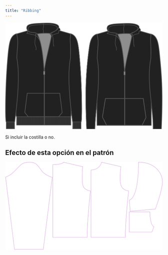 ```yaml
---
title: "Ribbing"
---
```


![Tejido acanalado](./ribbing.svg)

Si incluir la costilla o no.

## Efecto de esta opción en el patrón

![Esta imagen muestra el efecto de esta opción superponiendo varias variantes que tienen un valor diferente para esta opción](huey_ribbing_sample.svg "Effect of this option on the pattern")
